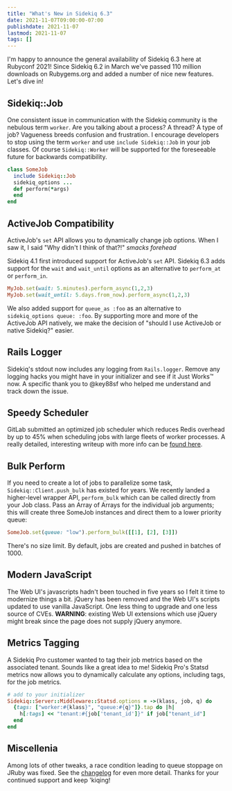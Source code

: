 ```yaml
---
title: "What's New in Sidekiq 6.3"
date: 2021-11-07T09:00:00-07:00
publishdate: 2021-11-07
lastmod: 2021-11-07
tags: []
---
```


I'm happy to announce the general availability of Sidekiq 6.3 here at Rubyconf 2021!
Since Sidekiq 6.2 in March we've passed 110 million downloads on Rubygems.org and added a number of nice new features.
Let's dive in!

## Sidekiq::Job

One consistent issue in communication with the Sidekiq community is the nebulous term `worker`.
Are you talking about a process? A thread? A type of job?
Vagueness breeds confusion and frustration.
I encourage developers to stop using the term `worker` and use `include Sidekiq::Job` in your job classes.
Of course `Sidekiq::Worker` will be supported for the foreseeable future for backwards compatibility.

```ruby
class SomeJob
  include Sidekiq::Job
  sidekiq_options ...
  def perform(*args)
  end
end
```

## ActiveJob Compatibility

ActiveJob's `set` API allows you to dynamically change job options.
When I saw it, I said "Why didn't I think of that?!" *smacks forehead*

Sidekiq 4.1 first introduced support for ActiveJob's `set` API.
Sidekiq 6.3 adds support for the `wait` and `wait_until` options as an alternative to `perform_at` or `perform_in`.
```ruby
MyJob.set(wait: 5.minutes).perform_async(1,2,3)
MyJob.set(wait_until: 5.days.from_now).perform_async(1,2,3)
```
We also added support for `queue_as :foo` as an alternative to `sidekiq_options queue: :foo`.
By supporting more and more of the ActiveJob API natively, we make the decision of "should I use ActiveJob or native Sidekiq?" easier.

## Rails Logger

Sidekiq's stdout now includes any logging from `Rails.logger`.
Remove any logging hacks you might have in your initializer and see if it Just Works™ now.
A specific thank you to @key88sf who helped me understand and track down the issue.

## Speedy Scheduler

GitLab submitted an optimized job scheduler which reduces Redis overhead by
up to 45% when scheduling jobs with large fleets of worker processes. A
really detailed, interesting writeup with more info can be [found here](https://gitlab.com/gitlab-com/gl-infra/scalability/-/issues/1179).

## Bulk Perform

If you need to create a lot of jobs to parallelize some task, `Sidekiq::Client.push_bulk` has existed for years.
We recently landed a higher-level wrapper API, `perform_bulk` which can be called directly from your Job class.
Pass an Array of Arrays for the individual job arguments; this will create three SomeJob instances and direct them to a lower priority queue:
```ruby
SomeJob.set(queue: "low").perform_bulk([[1], [2], [3]])
```
There's no size limit. By default, jobs are created and pushed in batches of 1000.

## Modern JavaScript

The Web UI's javascripts hadn't been touched in five years so I felt it time to modernize things a bit.
jQuery has been removed and the Web UI's scripts updated to use vanilla JavaScript.
One less thing to upgrade and one less source of CVEs. **WARNING**:
existing Web UI extensions which use jQuery might break since the page does
not supply jQuery anymore.

## Metrics Tagging

A Sidekiq Pro customer wanted to tag their job metrics based on the associated tenant.
Sounds like a great idea to me!
Sidekiq Pro's Statsd metrics now allows you to dynamically calculate any options, including tags, for the job metrics.
```ruby
# add to your initializer
Sidekiq::Server::Middleware::Statsd.options = ->(klass, job, q) do
  {tags: ["worker:#{klass}", "queue:#{q}"]}.tap do |h|
    h[:tags] << "tenant:#{job['tenant_id']}" if job["tenant_id"]
  end
end
```

## Miscellenia

Among lots of other tweaks, a race condition leading to queue stoppage on JRuby was fixed.
See the [changelog](https://github.com/mperham/sidekiq/blob/main/Changes.md#630) for even more detail.
Thanks for your continued support and keep 'kiqing!
